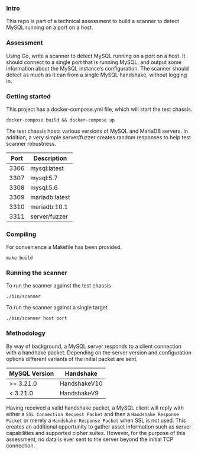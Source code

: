 ### Intro
This repo is part of a technical assessment to build a scanner to detect MySQL running on a port on a host.

### Assessment
Using Go, write a scanner to detect MySQL running on a port on a host. It should connect to a single port that is running MySQL, and output some information about the MySQL instance’s configuration. The scanner should detect as much as it can from a single MySQL handshake, without logging in.

### Getting started
This project has a docker-compose.yml file, which will start the test chassis.

```
docker-compose build && docker-compose up
```

The test chassis hosts various versions of MySQL and MariaDB servers. In addition, a very simple server/fuzzer creates random responses to help test scanner robustness.

| Port  | Description  |
|---|---|
| 3306 | mysql:latest |
| 3307 | mysql:5.7 |
| 3308 | mysql:5.6 |
| 3309 | mariadb:latest |
| 3310 | mariadb:10.1 |
| 3311 | server/fuzzer |

### Compiling 
For convenience a Makefile has been provided.
```
make build
```

### Running the scanner

To run the scanner against the test chassis

```
./bin/scanner
```

To run the scanner against a single target
```
./bin/scanner host port
```


### Methodology
By way of background, a MySQL server responds to a client connection with a handhake packet. Depending on the server version and configuration options different variants of the initial packet are sent. 

| MySQL Version  | Handshake  |
|---|---|
| >= 3.21.0 | HandshakeV10 |
|  < 3.21.0  | HandshakeV9 | 

Having received a valid handshake packet, a MySQL client will reply with either a `SSL Connection Request Packet` and then a `Handshake Response Packet` or merely a `Handshake Response Packet` when SSL is not used. This creates an additional opportunity to gather asset information such as server capabilities and supported cipher suites. However, for the purpose of this assessment, no data is ever sent to the server beyond the initial TCP connection.